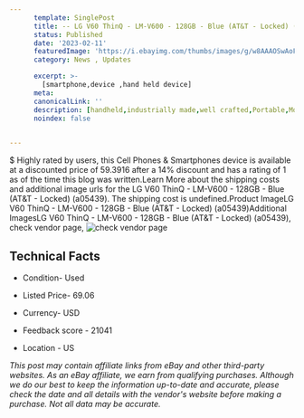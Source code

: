 ```yaml
---
      template: SinglePost
      title: -- LG V60 ThinQ - LM-V600 - 128GB - Blue (AT&T - Locked) (a05439)
      status: Published
      date: '2023-02-11'
      featuredImage: 'https://i.ebayimg.com/thumbs/images/g/w8AAAOSwAoFjxlG8/s-l225.jpg'
      category: News , Updates

      excerpt: >-
        [smartphone,device ,hand held device]
      meta:
      canonicalLink: ''
      description: [handheld,industrially made,well crafted,Portable,Mobile,Compact,Convenient,Lightweight,Maneuverable,Man-portable,Miniature,Carriable,Hand-held,Light,Holdable,Transportable,Mobile device,Pocket-sized,On-the-go,Wireless,Cordless,Compact size,Convenient size, smartphone,device ,hand held device]
      noindex: false

        
---
```

$
    Highly rated by users, this Cell Phones & Smartphones device is available at a discounted price of 59.3916 after a 14% discount and has a rating of 1 as of the time this blog was written.Learn More about the shipping costs and additional image urls for the LG V60 ThinQ - LM-V600 - 128GB - Blue (AT&T - Locked) (a05439). The shipping cost is undefined.Product ImageLG V60 ThinQ - LM-V600 - 128GB - Blue (AT&T - Locked) (a05439)Additional ImagesLG V60 ThinQ - LM-V600 - 128GB - Blue (AT&T - Locked) (a05439), check vendor page, ![check vendor page](https://origin-galleryplus.ebayimg.com/ws/web/255883861927_2_0_1/225x225.jpg,https://origin-galleryplus.ebayimg.com/ws/web/255883861927_3_0_1/225x225.jpg)
    
    

 ## Technical Facts 



     
      

 - Condition- Used 


      

 - Listed Price- 69.06 


      

 - Currency- USD 


      

 - Feedback score - 21041 


      

 - Location - US 


      
      

 *_This post may contain affiliate links from eBay and other third-party websites. As an eBay affiliate, we earn from qualifying purchases. Although we do our best to keep the information up-to-date and accurate, please check the date and all details with the vendor's website before making a purchase. Not all data may be accurate._*



    
    
    
    
    